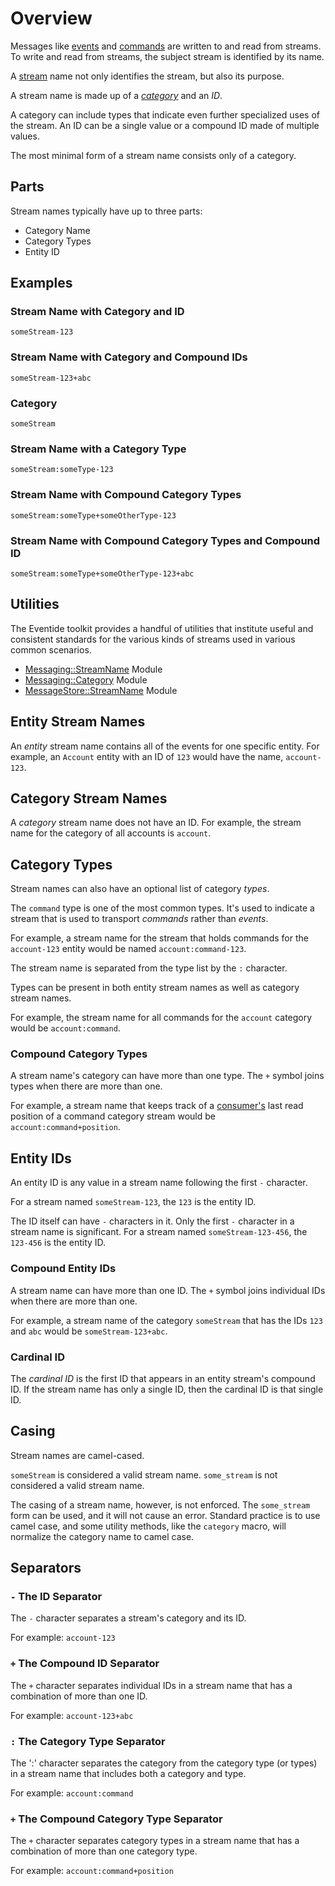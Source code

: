 # Overview

Messages like [events](/glossary.md#event) and [commands](/glossary.md#command) are written to and read from streams. To write and read from streams, the subject stream is identified by its name.

A [stream](/glossary.md#stream) name not only identifies the stream, but also its purpose.

A stream name is made up of a _[category](/glossary.md#category)_ and an _ID_.

A category can include types that indicate even further specialized uses of the stream. An ID can be a single value or a compound ID made of multiple values.

The most minimal form of a stream name consists only of a category.

## Parts

Stream names typically have up to three parts:

- Category Name
- Category Types
- Entity ID

## Examples

### Stream Name with Category and ID

`someStream-123`

### Stream Name with Category and Compound IDs

`someStream-123+abc`

### Category

`someStream`

### Stream Name with a Category Type

`someStream:someType-123`

### Stream Name with Compound Category Types

`someStream:someType+someOtherType-123`

### Stream Name with Compound Category Types and Compound ID

`someStream:someType+someOtherType-123+abc`

## Utilities

The Eventide toolkit provides a handful of utilities that institute useful and consistent standards for the various kinds of streams used in various common scenarios.

- [Messaging::StreamName](./messaging-stream-name.md) Module
- [Messaging::Category](./messaging-category.md) Module
- [MessageStore::StreamName](./message-store-stream-name.md) Module

## Entity Stream Names

An _entity_ stream name contains all of the events for one specific entity. For example, an `Account` entity with an ID of `123` would have the name, `account-123`.

## Category Stream Names

A _category_ stream name does not have an ID. For example, the stream name for the category of all accounts is `account`.

## Category Types

Stream names can also have an optional list of category _types_.

The `command` type is one of the most common types. It's used to indicate a stream that is used to transport _commands_ rather than _events_.

For example, a stream name for the stream that holds commands for the `account-123` entity would be named `account:command-123`.

The stream name is separated from the type list by the `:` character.

Types can be present in both entity stream names as well as category stream names.

For example, the stream name for all commands for the `account` category would be `account:command`.

### Compound Category Types

A stream name's category can have more than one type. The `+` symbol joins types when there are more than one.

For example, a stream name that keeps track of a [consumer's](/glossary.md#consumer) last read position of a command category stream would be `account:command+position`.

## Entity IDs

An entity ID is any value in a stream name following the first `-` character.

For a stream named `someStream-123`, the `123` is the entity ID.

The ID itself can have `-` characters in it. Only the first `-` character in a stream name is significant. For a stream named `someStream-123-456`, the `123-456` is the entity ID.

### Compound Entity IDs

A stream name can have more than one ID. The `+` symbol joins individual IDs when there are more than one.

For example, a stream name of the category `someStream` that has the IDs `123` and `abc` would be `someStream-123+abc`.

### Cardinal ID

The _cardinal ID_ is the first ID that appears in an entity stream's compound ID. If the stream name has only a single ID, then the cardinal ID is that single ID.

## Casing

Stream names are camel-cased.

`someStream` is considered a valid stream name. `some_stream` is not considered a valid stream name.

The casing of a stream name, however, is not enforced. The `some_stream` form can be used, and it will not cause an error. Standard practice is to use camel case, and some utility methods, like the `category` macro, will normalize the category name to camel case.

## Separators

### `-` The ID Separator

The `-` character separates a stream's category and its ID.

For example: `account-123`

### `+` The Compound ID Separator

The `+` character separates individual IDs in a stream name that has a combination of more than one ID.

For example: `account-123+abc`

### `:` The Category Type Separator

The ':' character separates the category from the category type (or types) in a stream name that includes both a category and type.

For example: `account:command`

### `+` The Compound Category Type Separator

The `+` character separates category types in a stream name that has a combination of more than one category type.

For example: `account:command+position`
